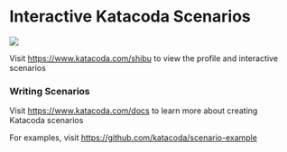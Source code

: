 # Interactive Katacoda Scenarios

[![](http://shields.katacoda.com/katacoda/shibu/count.svg)](https://www.katacoda.com/shibu "Get your profile on Katacoda.com")

Visit https://www.katacoda.com/shibu to view the profile and interactive scenarios

### Writing Scenarios
Visit https://www.katacoda.com/docs to learn more about creating Katacoda scenarios

For examples, visit https://github.com/katacoda/scenario-example
